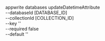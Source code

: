 appwrite databases updateDatetimeAttribute \
        --databaseId [DATABASE_ID] \
        --collectionId [COLLECTION_ID] \
        --key '' \
        --required false \
        --default ''
